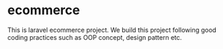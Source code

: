 # ecommerce
This is laravel ecommerce project. We build this project following good coding practices such as OOP concept, design pattern etc.
